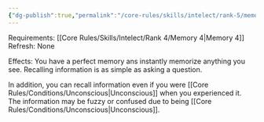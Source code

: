 ```yaml
---
{"dg-publish":true,"permalink":"/core-rules/skills/intelect/rank-5/memory-5/"}
---
```


Requirements: [[Core Rules/Skills/Intelect/Rank 4/Memory 4\|Memory 4]]
Refresh: None

Effects:
You have a perfect memory ans instantly memorize anything you see. Recalling information is as simple as asking a question.

In addition, you can recall information even if you were [[Core Rules/Conditions/Unconscious\|Unconscious]] when you experienced it. The information may be fuzzy or confused due to being [[Core Rules/Conditions/Unconscious\|Unconscious]].



